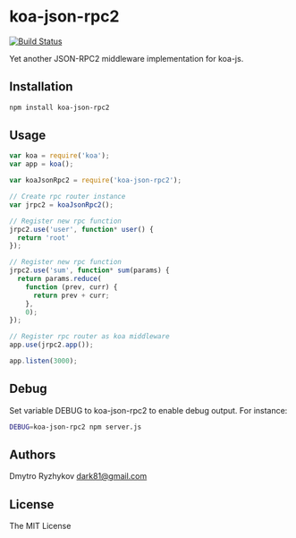 # koa-json-rpc2
[![Build Status](https://travis-ci.org/dark81/koa-json-rpc2.svg?branch=master)](https://travis-ci.org/dark81/koa-json-rpc2)

Yet another JSON-RPC2 middleware implementation for koa-js.

## Installation
```bash
npm install koa-json-rpc2
```

## Usage
```js
var koa = require('koa');
var app = koa();

var koaJsonRpc2 = require('koa-json-rpc2');

// Create rpc router instance
var jrpc2 = koaJsonRpc2();

// Register new rpc function
jrpc2.use('user', function* user() {
  return 'root'
});

// Register new rpc function
jrpc2.use('sum', function* sum(params) {
  return params.reduce(
    function (prev, curr) {
      return prev + curr;
    },
    0);
});

// Register rpc router as koa middleware
app.use(jrpc2.app());

app.listen(3000);

```

## Debug
Set variable DEBUG to koa-json-rpc2 to enable debug output.
For instance:
```bash
DEBUG=koa-json-rpc2 npm server.js
```

## Authors
Dmytro Ryzhykov <dark81@gmail.com>

## License
The MIT License
